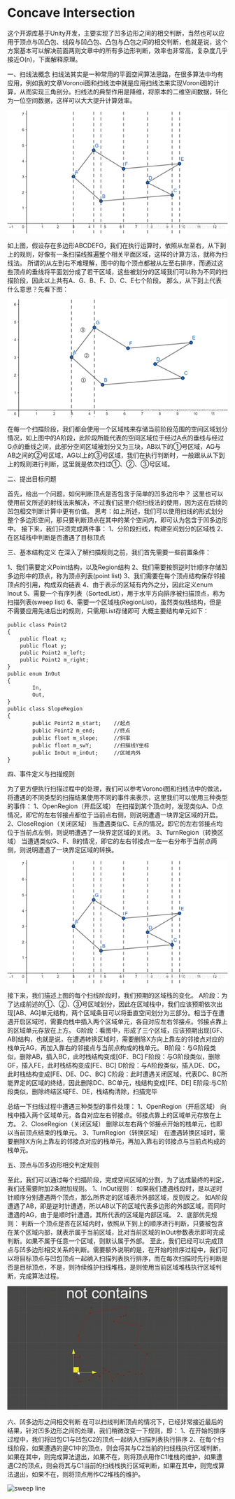 # Concave Intersection
这个开源库基于Unity开发，主要实现了凹多边形之间的相交判断，当然也可以应用于顶点与凹凸包、线段与凹凸包、凸包与凸包之间的相交判断，也就是说，这个方案基本可以解决前面两则文章中的所有多边形判断，效率也非常高，复杂度几乎接近O(n)，下面解释原理。

一、扫线法概念
扫线法其实是一种常用的平面空间算法思路，在很多算法中均有应用，例如我的文章Voronoi图和扫线法中就是应用扫线法来实现Voroni图的计算，从而实现三角剖分。扫线法的典型作用是降维，将原本的二维空间数据，转化为一位空间数据，这样可以大大提升计算效率。

![sweep line](/Pics/1.png)

如上图，假设存在多边形ABCDEFG，我们在执行运算时，依照从左至右，从下到上的规则，好像有一条扫描线推遍整个相关平面区域，这样的计算方法，就称为扫线法。
所谓的从左到右不难理解，图中的每个顶点都被从左至右排序，而通过这些顶点的垂线将平面划分成了若干区域，这些被划分的区域我们可以称为不同的扫描阶段，因此以上共有A、G、B、F、D、C、E七个阶段。
那么，从下到上代表什么意思？先看下图：

![sweep line](/Pics/2.png)

在每一个扫描阶段，我们都会使用一个区域栈来存储当前阶段范围的空间区域划分情况，如上图中的A阶段，此阶段所能代表的空间区域位于经过A点的垂线与经过G点的垂线之间，此部分空间区域被划分又为三块，AB以下的①号区域，AG与AB之间的②号区域，AG以上的③号区域，我们在执行判断时，一般跟从从下到上的规则进行判断，这里就是依次扫过①、②、③号区域。

二、提出目标问题

首先，给出一个问题，如何判断顶点是否包含于简单的凹多边形中？
这里也可以使用前文所述的射线法来解决，不过我们这里介绍扫线法的使用，因为这在后续的凹包相交判断计算中更有价值。
思考：如上所述，我们可以使用扫线的形式划分整个多边形空间，那只要判断顶点在其中的某个空间内，即可认为包含于凹多边形中。
接下来，我们只须完成两件事：
1、分阶段扫线，构建空间划分的区域栈
2、在区域栈中判断是否遭遇了目标顶点

三、基本结构定义
在深入了解扫描规则之前，我们首先需要一些前置条件：

1、我们需要定义Point结构，以及Region结构
2、我们需要按照逆时针顺序存储凹多边形中的顶点，称为顶点列表(point list)
3、我们需要在每个顶点结构保存邻接顶点的引用，构成双向链表
4、由于表示的区域有内外之分，因此定义enum Inout
5、需要一个有序列表（SortedList），用于水平方向排序被扫描顶点，称为扫描列表(sweep list)
6、需要一个区域栈(RegionList)，虽然类似栈结构，但是不需要应用先进后出的规则，只需用List存储即可
大概主要结构单元如下：

```
public class Point2
{
    public float x;
    public float y;
    public Point2 m_left;
    public Point2 m_right;
}
public enum InOut
{
        In,
        Out,
}
public class SlopeRegion
{
        public Point2 m_start;    //起点
        public Point2 m_end;      //终点
        public float m_slope;     //斜率
        public float m_swY;       //扫描线Y坐标
        public InOut m_inOut;     //区域内外
}
```

四、事件定义与扫描规则

为了更方便执行扫描过程中的处理，我们可以参考Voronoi图和扫线法中的做法，将遭遇的不同类型的扫描结果使用不同的事件来表示，这里我们可以使用三种类型的事件：
1、OpenRegion（开启区域）
在扫描到某个顶点时，发现类似A、D点情况，即它的左右邻接点都位于当前点右侧，则说明遭遇一块界定区域的开启。
2、CloseRegion（关闭区域）
当遭遇类似C、E点的情况，即它的左右邻接点均位于当前点左侧，则说明遭遇了一块界定区域的关闭。
3、TurnRegion（转换区域）
当遭遇类似G、F、B的情况，即它的左右邻接点一左一右分布于当前点两侧，则说明遭遇了一块界定区域的转换。

![sweep line](/Pics/3.png)

接下来，我们描述上图的每个扫线阶段时，我们预期的区域栈的变化。
A阶段：为了达成前述的①、②、③号区域划分，因此在区域栈中，我们应该预期依次出现[AB、AG]单元结构，两个区域条目可以将垂直空间划分为三部分。相当于在遭遇开启区域时，需要向栈中插入两个区域单元，各自对应左右邻接点。邻接点靠上的区域单元存放在上方。
G阶段：看图中，形成了三个区域，应该预期出现[GF、AB]结构，也就是说，在遭遇转换区域时，需要删除X方向上靠左的邻接点对应的栈单元AG，再加入靠右的邻接点与当前点构成的栈单元。
B阶段：与G阶段类似，删除AB，插入BC，此时栈结构变成[GF、BC]
F阶段：与G阶段类似，删除GF，插入FE，此时栈结构变成[FE、BC]
D阶段：与A阶段类似，插入DE、DC，此时栈结构变成[FE、DE、DC、BC]
C阶段：此时遭遇关闭区域，代表DC、BC所能界定的区域的终结，因此删除DC、BC单元，栈结构变成[FE、DE]
E阶段:与C阶段类似，删除终结区域FE、DE，栈结构清除，扫描完毕

总结一下扫线过程中遭遇三种类型的事件处理：
1、OpenRegion（开启区域）
向栈中插入两个区域单元，各自对应左右邻接点。邻接点靠上的区域单元存放在上方。
2、CloseRegion（关闭区域）
删除以左右两个邻接点开始的栈单元，也即以当前顶点结束的栈单元。
3、TurnRegion（转换区域）
在遭遇转换区域时，需要删除X方向上靠左的邻接点对应的栈单元，再加入靠右的邻接点与当前点构成的栈单元。

五、顶点与凹多边形相交判定规则

至此，我们可以通过每个扫描阶段，完成空间区域的分割，为了达成最终的判定，我们还需要附加2条附加规则。
1、InOut规则：
如果我们遭遇线段时，是以逆时针顺序分别遭遇两个顶点，那么所界定的区域表示外部区域，反则反之。
如A阶段遭遇了AB，即是逆时针遭遇，所以AB以下的区域代表多边形的外部区域，而同时遭遇的AG，由于是顺时针遭遇，其所代表的区域是内部区域。
2、底部优先规则：
判断一个顶点是否在区域内时，依照从下到上的顺序进行判断，只要被包含在某个区域内部，就表示属于当前区域，比对当前区域的InOut参数表示即可完成判断。如果不属于任意一个区域，则默认属于外部。
至此，我们已经可以完成顶点与凹多边形相交关系的判断。需要额外说明的是，在开始的排序过程中，我们可以将目标顶点与凹包顶点一起纳入扫描列表执行排序，而在每次扫描时先行判断是否是目标顶点，不是，则持续维护扫线堆栈，是则使用当前区域堆栈执行区域判断，完成算法过程。

![sweep line](/Pics/4.gif)

六、凹多边形之间相交判断
在可以扫线判断顶点的情况下，已经非常接近最后的结果，针对凹多边形之间的处理，我们稍微改变一下规则，即：
1、在开始的排序过程中，我们将凹包C1与凹包C2的顶点一起纳入扫描列表执行排序
2、在每个扫线阶段，如果遭遇的是C1中的顶点，则会将其与C2当前的扫线栈执行区域判断，如果在其中，则完成算法退出，如果不在，则将顶点用作C1堆栈的维护，如果遭遇C2的顶点，则会将其与C1当前的扫线栈执行区域判断，如果在其中，则完成算法退出，如果不在，则将顶点用作C2堆栈的维护。

![sweep line](/Pics/5.gif)
